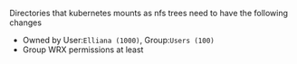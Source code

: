 Directories that kubernetes mounts as nfs trees need to have the following changes

- Owned by User:`Elliana (1000)`, Group:`Users (100)`
- Group WRX permissions at least
